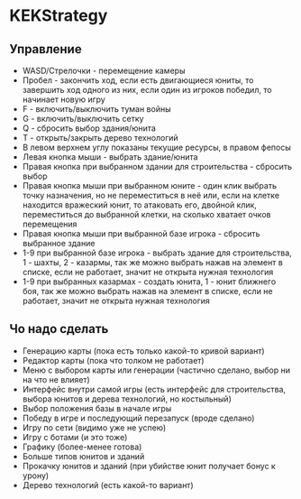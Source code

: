 # KEKStrategy

## Управление
- WASD/Стрелочки - перемещение камеры
- Пробел - закончить ход, если есть двигающиеся юниты, то завершить ход одного из них, если один из игроков победил, то начинает новую игру 
- F - включить/выключить туман войны
- G - включить/выключить сетку
- Q - сбросить выбор здания/юнита
- T - открыть/закрыть дерево технологий
- В левом верхнем углу показаны текущие ресурсы, в правом фепосы
- Левая кнопка мыши - выбрать здание/юнита
- Правая кнопка при выбранном здании для строительства - сбросить выбор
- Правая кнопка мыши при выбранном юните - один клик выбрать точку назначения, но не переместиться в неё или, если на клетке находится вражеский юнит, то атаковать его, двойной клик, переместиться до выбранной клетки, на сколько хватает очков перемещения
- Правая кнопка мыши при выбранной базе игрока - сбросить выбранное здание
- 1-9 при выбранной базе игрока - выбрать здание для строительства, 1 - шахты, 2 - казармы, так же можно выбрать нажав на элемент в списке, если не работает, значит не открыта нужная технология
- 1-9 при выбранных казармах - создать юнита, 1 - юнит ближнего боя, так же можно выбрать нажав на элемент в списке, если не работает, значит не открыта нужная технология

## Чо надо сделать
- Генерацию карты (пока есть только какой-то кривой вариант)
- Редактор карты (пока что толком не работает)
- Меню с выбором карты или генерации (частично сделано, выбор ни на что не влияет)
- Интерфейс внутри самой игры (есть интерфейс для строительства, выбора юнитов и дерева технологий, но костыльный)
- Выбор положения базы в начале игры
- Победу в игре и последующий перезапуск (вроде сделано)
- Игру по сети (видимо уже не успею)
- Игру с ботами (и это тоже)
- Графику (более-менее готова)
- Больше типов юнитов и зданий
- Прокачку юнитов и зданий (при убийстве юнит получает бонус к урону)
- Дерево технологий (есть какой-то вариант)
 
